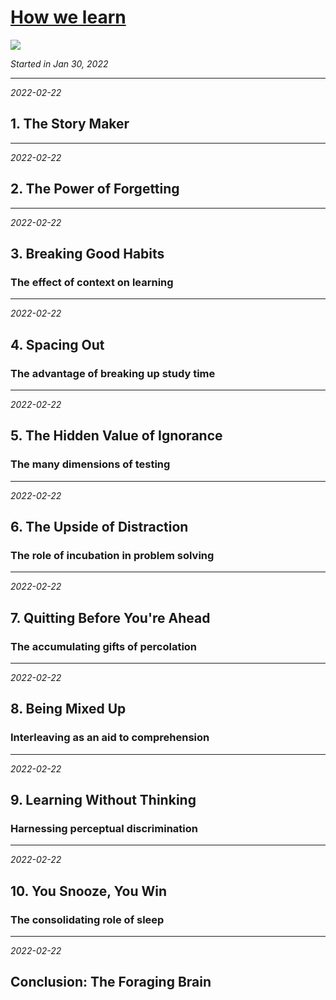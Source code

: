 # [How we learn](https://github.com/askming/Personal-reading/issues/9)

![](https://i.gr-assets.com/images/S/compressed.photo.goodreads.com/books/1394997057l/19288640.jpg)

_Started in Jan 30, 2022_

---

*2022-02-22*

## 1. The Story Maker

---

*2022-02-22*

## 2. The Power of Forgetting

---

*2022-02-22*

## 3. Breaking Good Habits
### The effect of context on learning

---

*2022-02-22*

## 4. Spacing Out
### The advantage of breaking up study time

---

*2022-02-22*

## 5. The Hidden Value of Ignorance
### The many dimensions of testing

---

*2022-02-22*

## 6. The Upside of Distraction
### The role of incubation in problem solving

---

*2022-02-22*

## 7. Quitting Before You're Ahead
### The accumulating gifts of percolation

---

*2022-02-22*

## 8. Being Mixed Up
### Interleaving as an aid to comprehension

---

*2022-02-22*

## 9. Learning Without Thinking
### Harnessing perceptual discrimination

---

*2022-02-22*

## 10. You Snooze, You Win
### The consolidating role of sleep

---

*2022-02-22*

## Conclusion: The Foraging Brain